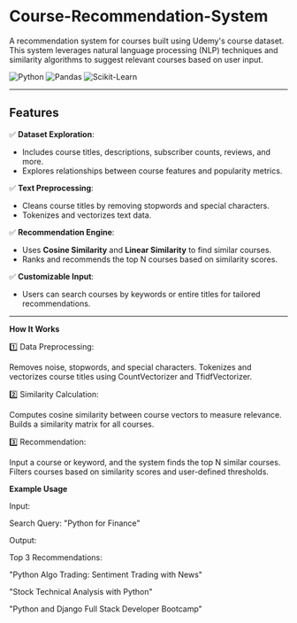 # Course-Recommendation-System
A recommendation system for courses built using Udemy's course dataset. This system leverages natural language processing (NLP) techniques and similarity algorithms to suggest relevant courses based on user input.

![Python](https://img.shields.io/badge/Python-3.9-blue.svg) ![Pandas](https://img.shields.io/badge/Pandas-Data_Analysis-green.svg) ![Scikit-Learn](https://img.shields.io/badge/Scikit--Learn-NLP-orange.svg)

---

## **Features**
✅ **Dataset Exploration**:
- Includes course titles, descriptions, subscriber counts, reviews, and more.
- Explores relationships between course features and popularity metrics.

✅ **Text Preprocessing**:
- Cleans course titles by removing stopwords and special characters.
- Tokenizes and vectorizes text data.

✅ **Recommendation Engine**:
- Uses **Cosine Similarity** and **Linear Similarity** to find similar courses.
- Ranks and recommends the top N courses based on similarity scores.

✅ **Customizable Input**:
- Users can search courses by keywords or entire titles for tailored recommendations.

---

**How It Works**

1️⃣ Data Preprocessing:

Removes noise, stopwords, and special characters.
Tokenizes and vectorizes course titles using CountVectorizer and TfidfVectorizer.

2️⃣ Similarity Calculation:

Computes cosine similarity between course vectors to measure relevance.
Builds a similarity matrix for all courses.

3️⃣ Recommendation:

Input a course or keyword, and the system finds the top N similar courses.
Filters courses based on similarity scores and user-defined thresholds.

**Example Usage**

Input:

Search Query: "Python for Finance"

Output:

Top 3 Recommendations:

"Python Algo Trading: Sentiment Trading with News"

"Stock Technical Analysis with Python"

"Python and Django Full Stack Developer Bootcamp"

